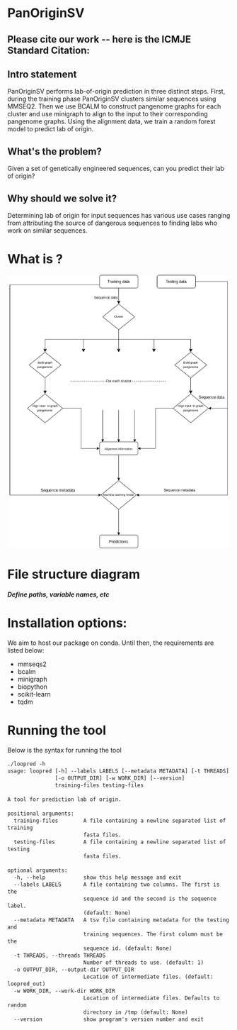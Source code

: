 # PanOriginSV

## Please cite our work -- here is the ICMJE Standard Citation:

## Intro statement
PanOriginSV performs lab-of-origin prediction in three distinct steps. First, during the training phase PanOriginSV clusters similar sequences using MMSEQ2. Then we use BCALM to construct pangenome graphs for each cluster and use minigraph to align to the input to their corresponding pangenome graphs. Using the alignment data, we train a random forest model to predict lab of origin.

## What's the problem?
Given a set of genetically engineered sequences, can you predict their lab of origin?

## Why should we solve it?
Determining lab of origin for input sequences has various use cases ranging from attributing the source of dangerous sequences to finding labs who work on similar sequences.

# What is <this software>?

![alt text](pipeline.png)

# File structure diagram 
#### _Define paths, variable names, etc_

# Installation options:

We aim to host our package on conda. Until then, the requirements are listed below:

* mmseqs2
* bcalm
* minigraph
* biopython
* scikit-learn
* tqdm


# Running the tool

Below is the syntax for running the tool

```
./loopred -h
usage: loopred [-h] --labels LABELS [--metadata METADATA] [-t THREADS]
               [-o OUTPUT_DIR] [-w WORK_DIR] [--version]
               training-files testing-files

A tool for prediction lab of origin.

positional arguments:
  training-files        A file containing a newline separated list of training
                        fasta files.
  testing-files         A file containing a newline separated list of testing
                        fasta files.

optional arguments:
  -h, --help            show this help message and exit
  --labels LABELS       A file containing two columns. The first is the
                        sequence id and the second is the sequence label.
                        (default: None)
  --metadata METADATA   A tsv file containing metadata for the testing and
                        training sequences. The first column must be the
                        sequence id. (default: None)
  -t THREADS, --threads THREADS
                        Number of threads to use. (default: 1)
  -o OUTPUT_DIR, --output-dir OUTPUT_DIR
                        Location of intermediate files. (default: loopred_out)
  -w WORK_DIR, --work-dir WORK_DIR
                        Location of intermediate files. Defaults to random
                        directory in /tmp (default: None)
  --version             show program's version number and exit
```
